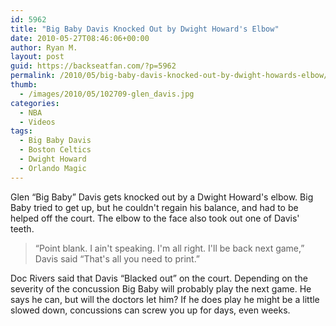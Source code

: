 ```yaml
---
id: 5962
title: "Big Baby Davis Knocked Out by Dwight Howard's Elbow"
date: 2010-05-27T08:46:06+00:00
author: Ryan M.
layout: post
guid: https://backseatfan.com/?p=5962
permalink: /2010/05/big-baby-davis-knocked-out-by-dwight-howards-elbow/
thumb:
  - /images/2010/05/102709-glen_davis.jpg
categories:
  - NBA
  - Videos
tags:
  - Big Baby Davis
  - Boston Celtics
  - Dwight Howard
  - Orlando Magic
---
```


<div class="entry">
  <p>
  </p>

  <p>
    Glen &#8220;Big Baby&#8221; Davis gets knocked out by a Dwight Howard's elbow. Big Baby tried to get up, but he couldn't regain his balance, and had to be helped off the court. The elbow to the face also took out one of Davis' teeth.
  </p>

  <blockquote>
    <p>
      &#8220;Point blank. I ain't speaking. I'm all right. I'll be back next game,&#8221; Davis said &#8220;That's all you need to print.&#8221;
    </p>
  </blockquote>

  <p>
    Doc Rivers said that Davis &#8220;Blacked out&#8221; on the court. Depending on the severity of the concussion Big Baby will probably play the next game. He says he can, but will the doctors let him? If he does play he might be a little slowed down, concussions can screw you up for days, even weeks.
  </p>
</div>
